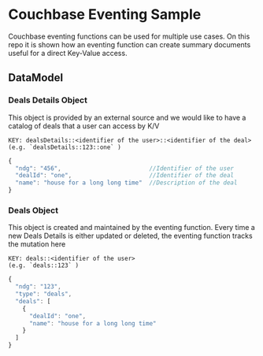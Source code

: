 # Couchbase Eventing Sample

Couchbase eventing functions can be used for multiple use cases. On this repo it is shown how an eventing function can create summary documents useful for a direct Key-Value access.

## DataModel

### Deals Details Object
This object is provided by an external source and we would like to have a catalog of deals that a user can access by K/V
```
KEY: dealsDetails::<identifier of the user>::<identifier of the deal>
(e.g. `dealsDetails::123::one` )
```

```javascript
{
  "ndg": "456",                         //Identifier of the user
  "dealId": "one",                      //Identifier of the deal
  "name": "house for a long long time"  //Description of the deal
}
```

### Deals Object
This object is created and maintained by the eventing function. Every time a new Deals Details is either updated or deleted, the eventing function tracks the mutation here 
```
KEY: deals::<identifier of the user>
(e.g. `deals::123` )
```

```javascript
{
  "ndg": "123",
  "type": "deals",
  "deals": [
    {
      "dealId": "one",
      "name": "house for a long long time"
    }
  ]
}
```